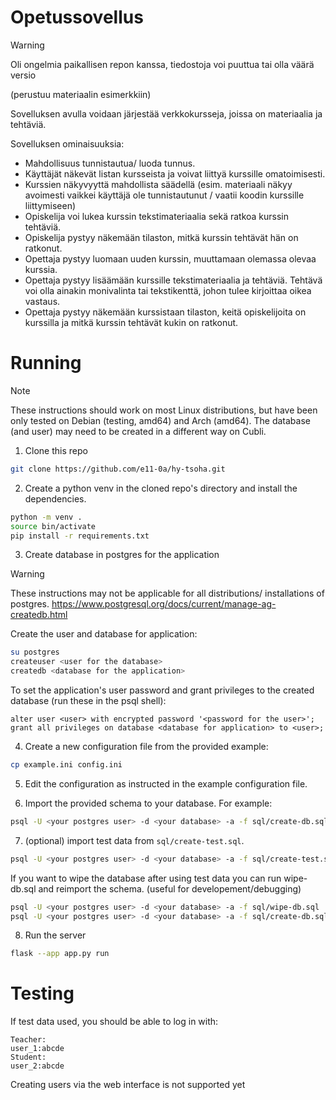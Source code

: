# Opetussovellus
> [!WARNING]  
> Oli ongelmia paikallisen repon kanssa, tiedostoja voi puuttua tai olla väärä versio


(perustuu materiaalin esimerkkiin)

Sovelluksen avulla voidaan järjestää verkkokursseja, joissa on materiaalia ja tehtäviä. 

Sovelluksen ominaisuuksia:
- Mahdollisuus tunnistautua/ luoda tunnus.
- Käyttäjät näkevät listan kursseista ja voivat liittyä kurssille omatoimisesti.
- Kurssien näkyvyyttä mahdollista säädellä (esim. materiaali näkyy avoimesti vaikkei käyttäjä ole tunnistautunut / vaatii koodin kurssille liittymiseen)
- Opiskelija voi lukea kurssin tekstimateriaalia sekä ratkoa kurssin tehtäviä.
- Opiskelija pystyy näkemään tilaston, mitkä kurssin tehtävät hän on ratkonut.
- Opettaja pystyy luomaan uuden kurssin, muuttamaan olemassa olevaa kurssia.
- Opettaja pystyy lisäämään kurssille tekstimateriaalia ja tehtäviä. Tehtävä voi olla ainakin monivalinta tai tekstikenttä, johon tulee kirjoittaa oikea vastaus.
- Opettaja pystyy näkemään kurssistaan tilaston, keitä opiskelijoita on kurssilla ja mitkä kurssin tehtävät kukin on ratkonut.


# Running
> [!NOTE]
> These instructions should work on most Linux distributions, but have been only tested on Debian (testing, amd64) and Arch (amd64). The database (and user) may need to be created in a different way on Cubli. 

1. Clone this repo 
```bash
git clone https://github.com/e11-0a/hy-tsoha.git
```
2. Create a python venv in the cloned repo's directory and install the dependencies. 
```bash
python -m venv .
source bin/activate
pip install -r requirements.txt
```
3. Create database in postgres for the application
> [!WARNING]
> These instructions may not be applicable for all distributions/ installations of postgres.
> https://www.postgresql.org/docs/current/manage-ag-createdb.html

Create the user and database for application:
```bash
su postgres
createuser <user for the database>
createdb <database for the application>
```
To set the application's user password and grant privileges to the created database (run these in the psql shell): 
```psql
alter user <user> with encrypted password '<password for the user>';
grant all privileges on database <database for application> to <user>;
```
4. Create a new configuration file from the provided example: 
```bash
cp example.ini config.ini
```
5. Edit the configuration as instructed in the example configuration file.

6. Import the provided schema to your database. For example:
```bash
psql -U <your postgres user> -d <your database> -a -f sql/create-db.sql
```

7. (optional) import test data from `sql/create-test.sql`.
```bash
psql -U <your postgres user> -d <your database> -a -f sql/create-test.sql
```

If you want to wipe the database after using test data you can run wipe-db.sql and reimport the schema. (useful for developement/debugging)

```bash
psql -U <your postgres user> -d <your database> -a -f sql/wipe-db.sql
psql -U <your postgres user> -d <your database> -a -f sql/create-db.sql
```

8. Run the server
```bash
flask --app app.py run
```

# Testing
If test data used, you should be able to log in with:
```
Teacher:
user_1:abcde
Student:
user_2:abcde
```

Creating users via the web interface is not supported yet